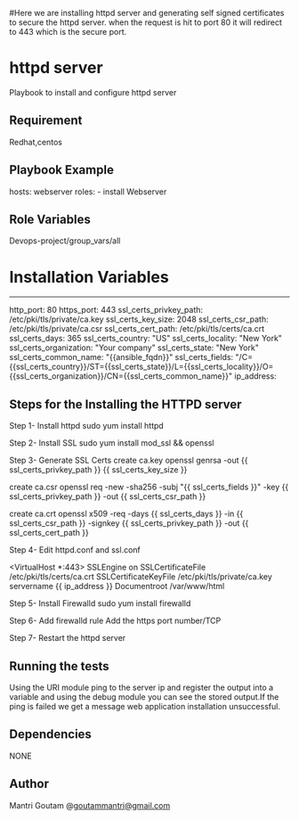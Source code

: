 #Here we are installing httpd server and generating self signed certificates to secure the httpd server. when the request is hit to port 80 it will redirect to 443 which is the secure port.


httpd server
============

Playbook to install and configure httpd server

Requirement
-----------

Redhat,centos

Playbook Example
---------------

hosts: webserver
roles:
    - install Webserver

Role Variables
--------------

Devops-project/group_vars/all

# Installation Variables
---------------------------
http_port: 80
https_port: 443
ssl_certs_privkey_path: /etc/pki/tls/private/ca.key
ssl_certs_key_size: 2048
ssl_certs_csr_path: /etc/pki/tls/private/ca.csr
ssl_certs_cert_path: /etc/pki/tls/certs/ca.crt
ssl_certs_days: 365
ssl_certs_country: "US"
ssl_certs_locality: "New York"
ssl_certs_organization: "Your company"
ssl_certs_state: "New York"
ssl_certs_common_name: "{{ansible_fqdn}}"
ssl_certs_fields: "/C={{ssl_certs_country}}/ST={{ssl_certs_state}}/L={{ssl_certs_locality}}/O={{ssl_certs_organization}}/CN={{ssl_certs_common_name}}"
ip_address: 

Steps for the Installing the HTTPD server
-------------------------------------------------
Step 1- Install httpd 
sudo yum install httpd

Step 2- Install SSL 
sudo yum install mod_ssl && openssl

Step 3- Generate SSL Certs
create ca.key
openssl genrsa -out {{ ssl_certs_privkey_path }} {{ ssl_certs_key_size }}

create ca.csr
openssl req -new -sha256 -subj "{{ ssl_certs_fields }}" -key {{ ssl_certs_privkey_path }} -out {{ ssl_certs_csr_path }}

create ca.crt
openssl x509 -req -days {{ ssl_certs_days }} -in {{ ssl_certs_csr_path }} -signkey {{ ssl_certs_privkey_path }} -out {{ ssl_certs_cert_path }}

Step 4- Edit httpd.conf and ssl.conf

<VirtualHost *:443>
 SSLEngine on
 SSLCertificateFile /etc/pki/tls/certs/ca.crt
 SSLCertificateKeyFile /etc/pki/tls/private/ca.key
 servername {{ ip_address }}
 Documentroot /var/www/html
</VirtualHost>


Step 5- Install Firewalld 
sudo yum install firewalld

Step 6- Add firewalld rule
Add the https  port number/TCP

Step 7- Restart the httpd server

Running the tests
------------------

Using the URI module ping to the server ip and register the output into a variable and using the debug module you can see the stored output.If the ping is failed we get a message web application installation 
unsuccessful.

Dependencies
------------
 NONE
 
Author
-----
Mantri Goutam @goutammantri@gmail.com